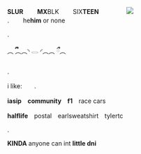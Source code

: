 **SLUR** 　　**MX**BLK 　　SIX**TEEN** 　　 　　<img src="https://i.postimg.cc/d0chJFy9/36ff3642537b65a2b34eb2f57f513973-removebg-preview-1.png">　　　　　　　　　　　　　　　　　　　　　　　　　　　　　　　　　　　　　　　　
. 　　he**him** or none

.

︵ ྀྀི︵︵◝ 𓂋 ◜︵︵ ྀྀ︵

.

i like:　　.

  **iasip**　**community**　**f1**　race cars　
  
  **halflife**　postal　earlsweatshirt　tylertc

  .

  **KINDA** anyone can int **little dni**
